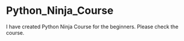 # Python_Ninja_Course
I have created Python Ninja Course for the beginners. Please check the course.  
